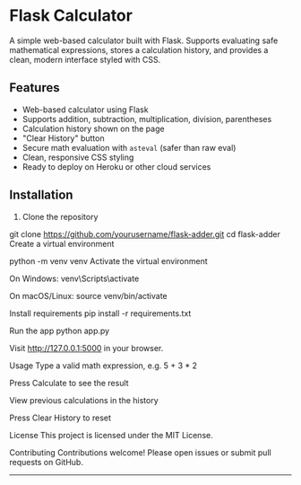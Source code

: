 # Flask Calculator

A simple web-based calculator built with Flask. Supports evaluating safe mathematical expressions, stores a calculation history, and provides a clean, modern interface styled with CSS.

## Features

- Web-based calculator using Flask  
- Supports addition, subtraction, multiplication, division, parentheses  
- Calculation history shown on the page  
- "Clear History" button  
- Secure math evaluation with `asteval` (safer than raw eval)  
- Clean, responsive CSS styling  
- Ready to deploy on Heroku or other cloud services

## Installation

1. Clone the repository

git clone https://github.com/yourusername/flask-adder.git
cd flask-adder
Create a virtual environment

python -m venv venv
Activate the virtual environment

On Windows:
venv\Scripts\activate

On macOS/Linux:
source venv/bin/activate

Install requirements
pip install -r requirements.txt

Run the app
python app.py

Visit http://127.0.0.1:5000 in your browser.

Usage
Type a valid math expression, e.g. 5 + 3 * 2

Press Calculate to see the result

View previous calculations in the history

Press Clear History to reset

License
This project is licensed under the MIT License.

Contributing
Contributions welcome! Please open issues or submit pull requests on GitHub.


---
